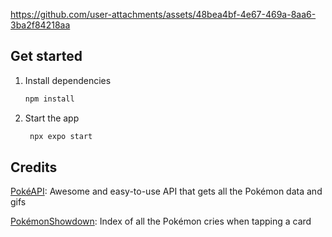https://github.com/user-attachments/assets/48bea4bf-4e67-469a-8aa6-3ba2f84218aa

## Get started

1. Install dependencies

   ```bash
   npm install
   ```

2. Start the app

   ```bash
    npx expo start
   ```

## Credits

[PokéAPI](https://pokeapi.co/): Awesome and easy-to-use API that gets all the Pokémon data and gifs

[PokémonShowdown](https://play.pokemonshowdown.com/audio/cries/): Index of all the Pokémon cries when tapping a card
